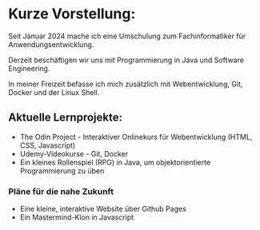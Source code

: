 # Kurze Vorstellung:

Seit Januar 2024 mache ich eine Umschulung zum Fachinformatiker für Anwendungsentwicklung.

Derzeit beschäftigen wir uns mit Programmierung in Java und Software Engineering.

In meiner Freizeit befasse ich mich zusätzlich mit Webentwicklung, Git, Docker und der Linux Shell.

## Aktuelle Lernprojekte: 
- The Odin Project - Interaktiver Onlinekurs für Webentwicklung (HTML, CSS, Javascript)
- Udemy-Videokurse - Git, Docker
- Ein kleines Rollenspiel (RPG) in Java, um objektorientierte Programmierung zu üben

### Pläne für die nahe Zukunft
- Eine kleine, interaktive Website über Github Pages
- Ein Mastermind-Klon in Javascript



<!---
Philip-Dryden/Philip-Dryden is a ✨ special ✨ repository because its `README.md` (this file) appears on your GitHub profile.
You can click the Preview link to take a look at your changes.
--->
